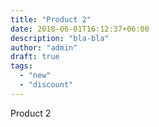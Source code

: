 ```yaml
---
title: "Product 2"
date: 2018-06-01T16:12:37+06:00
description: "bla-bla"
author: "admin"
draft: true
tags:
  - "new"
  - "discount"
---
```


Product 2

